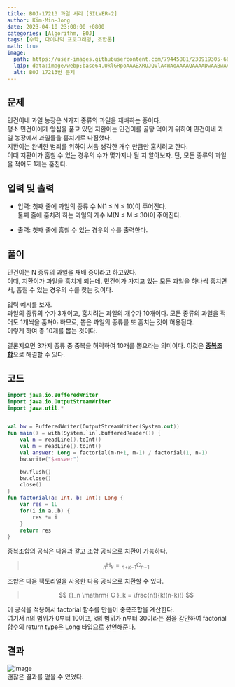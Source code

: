 ```yaml
---
title: BOJ-17213 과일 서리 [SILVER-2]
author: Kim-Min-Jong 
date: 2023-04-10 23:00:00 +0800
categories: [Algorithm, BOJ]
tags: [수학, 다이나믹 프로그래밍, 조합론]
math: true
image:
  path: https://user-images.githubusercontent.com/79445881/230919305-68e4e41f-54d6-46ed-bae9-bc353422b4af.png
  lqip: data:image/webp;base64,UklGRpoAAABXRUJQVlA4WAoAAAAQAAAADwAABwAAQUxQSDIAAAARL0AmbZurmr57yyIiqE8oiG0bejIYEQTgqiDA9vqnsUSI6H+oAERp2HZ65qP/VIAWAFZQOCBCAAAA8AEAnQEqEAAIAAVAfCWkAALp8sF8rgRgAP7o9FDvMCkMde9PK7euH5M1m6VWoDXf2FkP3BqV0ZYbO6NA/VFIAAAA
  alt: BOJ 17213번 문제 
---
```


## 문제
민건이네 과일 농장은 N가지 종류의 과일을 재배하는 중이다.  
평소 민건이에게 앙심을 품고 있던 지환이는 민건이를 골탕 먹이기 위하여 민건이네 과일 농장에서 과일들을 훔치기로 다짐했다.  
지환이는 완벽한 범죄를 위하여 처음 생각한 개수 만큼만 훔치려고 한다.  
이때 지환이가 훔칠 수 있는 경우의 수가 몇가지나 될 지 알아보자. 단, 모든 종류의 과일을 적어도 1개는 훔친다.  

## 입력 및 출력
- 입력: 첫째 줄에 과일의 종류 수 N(1 ≤ N ≤ 10)이 주어진다.  
  둘째 줄에 훔치려 하는 과일의 개수 M(N ≤ M ≤ 30)이 주어진다.

- 출력: 첫째 줄에 훔칠 수 있는 경우의 수를 출력한다.  

## 풀이
민건이는 N 종류의 과일을 재배 중이라고 하고있다.  
이때, 지환이가 과일을 훔치게 되는데, 민건이가 가지고 있는 모든 과일을 하나씩 훔치면서, 훔칠 수 있는 경우의 수를 찾는 것이다.  
  
입력 예시를 보자.  
과일의 종류의 수가 3개이고, 훔치려는 과일의 개수가 10개이다. 
모든 종류의 과일을 적어도 1개씩을 훔쳐야 하므로, 뽑은 과일의 종류를 또 훔치는 것이 허용된다.  
이렇게 하여 총 10개를 뽑는 것이다.  
  
결론지으면 3가지 종류 중 중복을 허락하여 10개를 뽑으라는 의미이다. 이것은 [**중복조합**](https://m.blog.naver.com/PostView.naver?isHttpsRedirect=true&blogId=baboedition&logNo=220933436576)으로 해결할 수 있다.  

  
## 코드
```kotlin
import java.io.BufferedWriter
import java.io.OutputStreamWriter
import java.util.*


val bw = BufferedWriter(OutputStreamWriter(System.out))
fun main() = with(System.`in`.bufferedReader()) {
    val n = readLine().toInt()
    val m = readLine().toInt()
    val answer: Long = factorial(m-n+1, m-1) / factorial(1, n-1)
    bw.write("$answer")

    bw.flush()
    bw.close()
    close()
}
fun factorial(a: Int, b: Int): Long {
    var res = 1L
    for(i in a..b) {
        res *= i
    }
    return res
}
``` 
 
중복조합의 공식은 다음과 같고 조합 공식으로 치환이 가능하다.   
> $$ {}_n \mathrm{ H }_k =  {}_n{}_+{}_k{}_-{}_1 \mathrm{ C }_n{}_-{}_1$$  
  
조합은 다음 팩토리얼을 사용한 다음 공식으로 치환할 수 있다. 
> $$  {}_n \mathrm{ C }_k = \frac{n!}{k!(n-k)!} $$  
  
이 공식을 적용해서 factorial 함수를 만들어 중복조합을 계산한다.  
여기서 n의 범위가 0부터 10이고, k의 범위가 n부터 30이라는 점을 감안하여 factorial 함수의 return type은 Long 타입으로 선언해준다.


## 결과
![image](https://user-images.githubusercontent.com/79445881/230929011-3ff9a0ae-fb97-4f4d-8335-c6223cad3a1e.png)  
괜찮은 결과를 얻을 수 있었다.